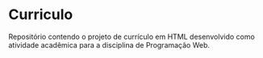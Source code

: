 # Curriculo
Repositório contendo o projeto de currículo em HTML desenvolvido como atividade acadêmica para a disciplina de Programação Web.
